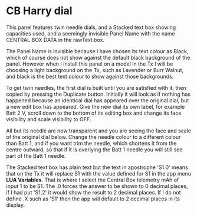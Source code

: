 # CB Harry dial

This panel features twin needle dials, and a Stacked text box showing capacities
used, and a seemingly invisible Panel Name with the name CENTRAL BOX DATA in the
rawText box.

The Panel Name is invisible because I have chosen its text colour as Black,
which of course does not show against the default black background of the panel.
However when I install this panel on a model in the Tx I will be choosing a
light background on the Tx, such as Lavender or Burr Walnut, and black is the
best text colour to show against those backgrounds.

To get twin needles, the first dial is built until you are satisfied with it,
then copied by pressing the Duplicate button.  Initially it will look as if
nothing has happened because an identical dial has appeared over the original
dial, but a new edit box has appeared.  Give the new dial its own label, for
example Batt 2 V, scroll down to the bottom of its editing box and change its
face visibility and scale visibility to OFF.

All but its needle are now transparent and you are seeing the face and scale of
the original dial below.  Change the needle colour to a different colour than
Batt 1, and if you want trim the needle, which shortens it from the centre
outward, so that if it is overlying the Batt 1 needle you will still see part of
the Batt 1 needle.

The Stacked text box has plain text but the text in apostrophe \'S1.0\' means that
on the Tx it will replace S1 with the value defined for S1 in the app menu __LUA
Variables__.  That is where I select the Central Box telemetry mAh of input 1 to
be S1.  The .0 forces the answer to be shown to 0 decimal places, if I had put
\'S1.2\' it would show the result to 2 decimal places.  If I do not define \.X such
as \'S1\' then the app will default to 2 decimal places in its display.
